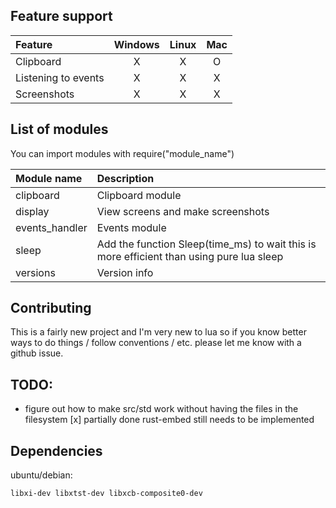 
## Feature support

| Feature             | Windows | Linux |  Mac  |
| :------------------ | :-----: | :---: | :---: |
| Clipboard           |    X    |   X   |   O   |
| Listening to events |    X    |   X   |   X   |
| Screenshots         |    X    |   X   |   X   |

## List of modules

You can import modules with require("module_name") 

| Module name    | Description                                                                              |
| :------------- | :--------------------------------------------------------------------------------------- |
| clipboard      | Clipboard module                                                                         |
| display        | View screens and make screenshots                                                        |
| events_handler | Events module                                                                            |
| sleep          | Add the function Sleep(time_ms) to wait this is more efficient than using pure lua sleep |
| versions       | Version info                                                                             |

## Contributing

This is a fairly new project and I'm very new to lua so if you know better ways to do things / follow conventions / etc. please let me know with a github issue.

## TODO:

- figure out how to make src/std work without having the files in the filesystem [x] partially done rust-embed still needs to be implemented

## Dependencies

ubuntu/debian:

```sh
libxi-dev libxtst-dev libxcb-composite0-dev
```